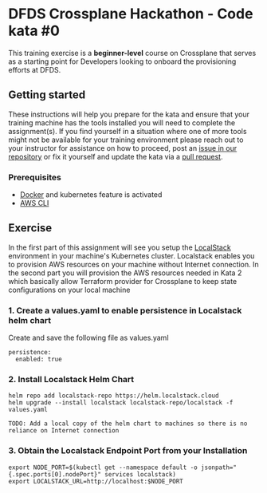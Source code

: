 DFDS Crossplane Hackathon - Code kata #0
======================================

This training exercise is a **beginner-level** course on Crossplane that serves as a starting point for Developers looking to onboard the provisioning efforts at DFDS.

## Getting started
These instructions will help you prepare for the kata and ensure that your training machine has the tools installed you will need to complete the assignment(s). If you find yourself in a situation where one of more tools might not be available for your training environment please reach out to your instructor for assistance on how to proceed, post an [issue in our repository](https://github.com/dfds/dojo/issues) or fix it yourself and update the kata via a [pull request](https://github.com/dfds/dojo/pulls).

### Prerequisites
* [Docker](https://www.docker.com/get-started) and kubernetes feature is activated
* [AWS CLI](https://aws.amazon.com/cli/)

## Exercise
In the first part of this assignment will see you setup the [LocalStack](https://github.com/localstack/localstack) environment in your machine's Kubernetes cluster. Localstack enables you to provision AWS resources on your machine without Internet connection.
In the second part you will provision the AWS resources needed in Kata 2 which basically allow Terraform provider for Crossplane to keep state configurations on your local machine


### 1. Create a values.yaml to enable persistence in Localstack helm chart
Create and save the following file as values.yaml
```
persistence:
  enabled: true
```

### 2. Install Localstack Helm Chart
```
helm repo add localstack-repo https://helm.localstack.cloud
helm upgrade --install localstack localstack-repo/localstack -f values.yaml
```
`TODO: Add a local copy of the helm chart to machines so there is no reliance on Internet connection`

### 3. Obtain the Localstack Endpoint Port from your Installation

```
export NODE_PORT=$(kubectl get --namespace default -o jsonpath="{.spec.ports[0].nodePort}" services localstack)
export LOCALSTACK_URL=http://localhost:$NODE_PORT
```
